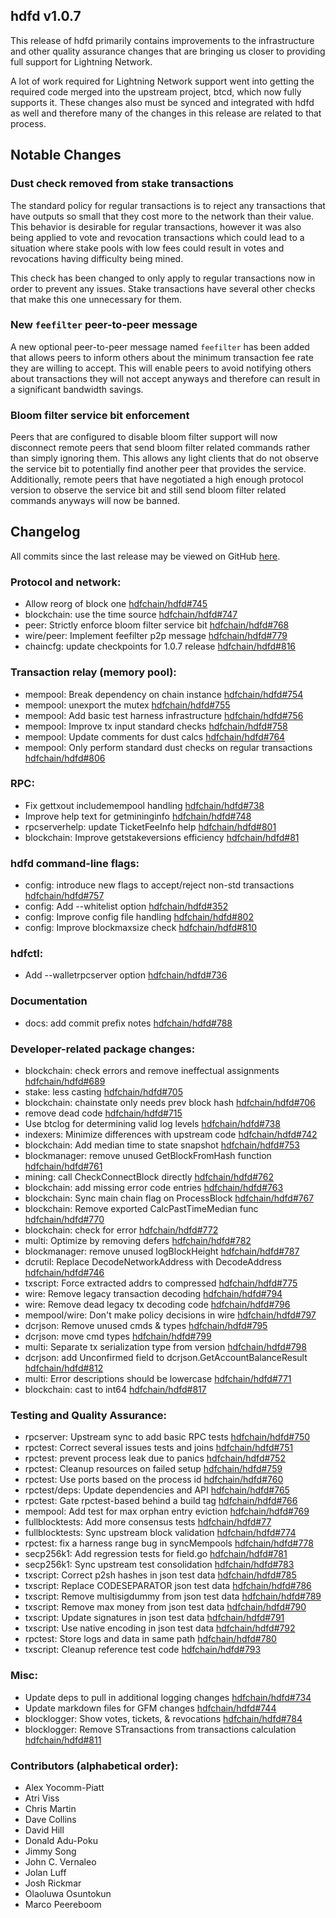 ## hdfd v1.0.7

This release of hdfd primarily contains improvements to the infrastructure and
other quality assurance changes that are bringing us closer to providing full
support for Lightning Network.

A lot of work required for Lightning Network support went into getting the
required code merged into the upstream project, btcd, which now fully supports
it.  These changes also must be synced and integrated with hdfd as well and
therefore many of the changes in this release are related to that process.

## Notable Changes

### Dust check removed from stake transactions

The standard policy for regular transactions is to reject any transactions that
have outputs so small that they cost more to the network than their value.  This
behavior is desirable for regular transactions, however it was also being
applied to vote and revocation transactions which could lead to a situation
where stake pools with low fees could result in votes and revocations having
difficulty being mined.

This check has been changed to only apply to regular transactions now in order
to prevent any issues.  Stake transactions have several other checks that make
this one unnecessary for them.

### New `feefilter` peer-to-peer message

A new optional peer-to-peer message named `feefilter` has been added that allows
peers to inform others about the minimum transaction fee rate they are willing
to accept.  This will enable peers to avoid notifying others about transactions
they will not accept anyways and therefore can result in a significant bandwidth
savings.

### Bloom filter service bit enforcement

Peers that are configured to disable bloom filter support will now disconnect
remote peers that send bloom filter related commands rather than simply ignoring
them.  This allows any light clients that do not observe the service bit to
potentially find another peer that provides the service.  Additionally, remote
peers that have negotiated a high enough protocol version to observe the service
bit and still send bloom filter related commands anyways will now be banned.


## Changelog

All commits since the last release may be viewed on GitHub [here](https://github.com/hdfchain/hdfd/compare/v1.0.5...v1.0.7).

### Protocol and network:
- Allow reorg of block one [hdfchain/hdfd#745](https://github.com/hdfchain/hdfd/pull/745)
- blockchain: use the time source [hdfchain/hdfd#747](https://github.com/hdfchain/hdfd/pull/747)
- peer: Strictly enforce bloom filter service bit [hdfchain/hdfd#768](https://github.com/hdfchain/hdfd/pull/768)
- wire/peer: Implement feefilter p2p message [hdfchain/hdfd#779](https://github.com/hdfchain/hdfd/pull/779)
- chaincfg: update checkpoints for 1.0.7 release  [hdfchain/hdfd#816](https://github.com/hdfchain/hdfd/pull/816)

### Transaction relay (memory pool):
- mempool: Break dependency on chain instance [hdfchain/hdfd#754](https://github.com/hdfchain/hdfd/pull/754)
- mempool: unexport the mutex [hdfchain/hdfd#755](https://github.com/hdfchain/hdfd/pull/755)
- mempool: Add basic test harness infrastructure [hdfchain/hdfd#756](https://github.com/hdfchain/hdfd/pull/756)
- mempool: Improve tx input standard checks [hdfchain/hdfd#758](https://github.com/hdfchain/hdfd/pull/758)
- mempool: Update comments for dust calcs [hdfchain/hdfd#764](https://github.com/hdfchain/hdfd/pull/764)
- mempool: Only perform standard dust checks on regular transactions  [hdfchain/hdfd#806](https://github.com/hdfchain/hdfd/pull/806)

### RPC:
- Fix gettxout includemempool handling [hdfchain/hdfd#738](https://github.com/hdfchain/hdfd/pull/738)
- Improve help text for getmininginfo [hdfchain/hdfd#748](https://github.com/hdfchain/hdfd/pull/748)
- rpcserverhelp: update TicketFeeInfo help [hdfchain/hdfd#801](https://github.com/hdfchain/hdfd/pull/801)
- blockchain: Improve getstakeversions efficiency [hdfchain/hdfd#81](https://github.com/hdfchain/hdfd/pull/813)

### hdfd command-line flags:
- config: introduce new flags to accept/reject non-std transactions [hdfchain/hdfd#757](https://github.com/hdfchain/hdfd/pull/757)
- config: Add --whitelist option [hdfchain/hdfd#352](https://github.com/hdfchain/hdfd/pull/352)
- config: Improve config file handling [hdfchain/hdfd#802](https://github.com/hdfchain/hdfd/pull/802)
- config: Improve blockmaxsize check [hdfchain/hdfd#810](https://github.com/hdfchain/hdfd/pull/810)

### hdfctl:
- Add --walletrpcserver option [hdfchain/hdfd#736](https://github.com/hdfchain/hdfd/pull/736)

### Documentation
- docs: add commit prefix notes  [hdfchain/hdfd#788](https://github.com/hdfchain/hdfd/pull/788)

### Developer-related package changes:
- blockchain: check errors and remove ineffectual assignments [hdfchain/hdfd#689](https://github.com/hdfchain/hdfd/pull/689)
- stake: less casting [hdfchain/hdfd#705](https://github.com/hdfchain/hdfd/pull/705)
- blockchain: chainstate only needs prev block hash [hdfchain/hdfd#706](https://github.com/hdfchain/hdfd/pull/706)
- remove dead code [hdfchain/hdfd#715](https://github.com/hdfchain/hdfd/pull/715)
- Use btclog for determining valid log levels [hdfchain/hdfd#738](https://github.com/hdfchain/hdfd/pull/738)
- indexers: Minimize differences with upstream code [hdfchain/hdfd#742](https://github.com/hdfchain/hdfd/pull/742)
- blockchain: Add median time to state snapshot [hdfchain/hdfd#753](https://github.com/hdfchain/hdfd/pull/753)
- blockmanager: remove unused GetBlockFromHash function [hdfchain/hdfd#761](https://github.com/hdfchain/hdfd/pull/761)
- mining: call CheckConnectBlock directly [hdfchain/hdfd#762](https://github.com/hdfchain/hdfd/pull/762)
- blockchain: add missing error code entries [hdfchain/hdfd#763](https://github.com/hdfchain/hdfd/pull/763)
- blockchain: Sync main chain flag on ProcessBlock [hdfchain/hdfd#767](https://github.com/hdfchain/hdfd/pull/767)
- blockchain: Remove exported CalcPastTimeMedian func [hdfchain/hdfd#770](https://github.com/hdfchain/hdfd/pull/770)
- blockchain: check for error [hdfchain/hdfd#772](https://github.com/hdfchain/hdfd/pull/772)
- multi: Optimize by removing defers [hdfchain/hdfd#782](https://github.com/hdfchain/hdfd/pull/782)
- blockmanager: remove unused logBlockHeight [hdfchain/hdfd#787](https://github.com/hdfchain/hdfd/pull/787)
- dcrutil: Replace DecodeNetworkAddress with DecodeAddress [hdfchain/hdfd#746](https://github.com/hdfchain/hdfd/pull/746)
- txscript: Force extracted addrs to compressed [hdfchain/hdfd#775](https://github.com/hdfchain/hdfd/pull/775)
- wire: Remove legacy transaction decoding [hdfchain/hdfd#794](https://github.com/hdfchain/hdfd/pull/794)
- wire: Remove dead legacy tx decoding code [hdfchain/hdfd#796](https://github.com/hdfchain/hdfd/pull/796)
- mempool/wire: Don't make policy decisions in wire [hdfchain/hdfd#797](https://github.com/hdfchain/hdfd/pull/797)
- dcrjson: Remove unused cmds & types [hdfchain/hdfd#795](https://github.com/hdfchain/hdfd/pull/795)
- dcrjson: move cmd types [hdfchain/hdfd#799](https://github.com/hdfchain/hdfd/pull/799)
- multi: Separate tx serialization type from version [hdfchain/hdfd#798](https://github.com/hdfchain/hdfd/pull/798)
- dcrjson: add Unconfirmed field to dcrjson.GetAccountBalanceResult [hdfchain/hdfd#812](https://github.com/hdfchain/hdfd/pull/812)
- multi: Error descriptions should be lowercase [hdfchain/hdfd#771](https://github.com/hdfchain/hdfd/pull/771)
- blockchain: cast to int64  [hdfchain/hdfd#817](https://github.com/hdfchain/hdfd/pull/817)

### Testing and Quality Assurance:
- rpcserver: Upstream sync to add basic RPC tests [hdfchain/hdfd#750](https://github.com/hdfchain/hdfd/pull/750)
- rpctest: Correct several issues tests and joins [hdfchain/hdfd#751](https://github.com/hdfchain/hdfd/pull/751)
- rpctest: prevent process leak due to panics [hdfchain/hdfd#752](https://github.com/hdfchain/hdfd/pull/752)
- rpctest: Cleanup resources on failed setup [hdfchain/hdfd#759](https://github.com/hdfchain/hdfd/pull/759)
- rpctest: Use ports based on the process id [hdfchain/hdfd#760](https://github.com/hdfchain/hdfd/pull/760)
- rpctest/deps: Update dependencies and API [hdfchain/hdfd#765](https://github.com/hdfchain/hdfd/pull/765)
- rpctest: Gate rpctest-based behind a build tag [hdfchain/hdfd#766](https://github.com/hdfchain/hdfd/pull/766)
- mempool: Add test for max orphan entry eviction [hdfchain/hdfd#769](https://github.com/hdfchain/hdfd/pull/769)
- fullblocktests: Add more consensus tests [hdfchain/hdfd#77](https://github.com/hdfchain/hdfd/pull/773)
- fullblocktests: Sync upstream block validation [hdfchain/hdfd#774](https://github.com/hdfchain/hdfd/pull/774)
- rpctest: fix a harness range bug in syncMempools [hdfchain/hdfd#778](https://github.com/hdfchain/hdfd/pull/778)
- secp256k1: Add regression tests for field.go [hdfchain/hdfd#781](https://github.com/hdfchain/hdfd/pull/781)
- secp256k1: Sync upstream test consolidation [hdfchain/hdfd#783](https://github.com/hdfchain/hdfd/pull/783)
- txscript: Correct p2sh hashes in json test data  [hdfchain/hdfd#785](https://github.com/hdfchain/hdfd/pull/785)
- txscript: Replace CODESEPARATOR json test data [hdfchain/hdfd#786](https://github.com/hdfchain/hdfd/pull/786)
- txscript: Remove multisigdummy from json test data [hdfchain/hdfd#789](https://github.com/hdfchain/hdfd/pull/789)
- txscript: Remove max money from json test data [hdfchain/hdfd#790](https://github.com/hdfchain/hdfd/pull/790)
- txscript: Update signatures in json test data [hdfchain/hdfd#791](https://github.com/hdfchain/hdfd/pull/791)
- txscript: Use native encoding in json test data [hdfchain/hdfd#792](https://github.com/hdfchain/hdfd/pull/792)
- rpctest: Store logs and data in same path [hdfchain/hdfd#780](https://github.com/hdfchain/hdfd/pull/780)
- txscript: Cleanup reference test code  [hdfchain/hdfd#793](https://github.com/hdfchain/hdfd/pull/793)

### Misc:
- Update deps to pull in additional logging changes [hdfchain/hdfd#734](https://github.com/hdfchain/hdfd/pull/734)
- Update markdown files for GFM changes [hdfchain/hdfd#744](https://github.com/hdfchain/hdfd/pull/744)
- blocklogger: Show votes, tickets, & revocations [hdfchain/hdfd#784](https://github.com/hdfchain/hdfd/pull/784)
- blocklogger: Remove STransactions from transactions calculation [hdfchain/hdfd#811](https://github.com/hdfchain/hdfd/pull/811)

### Contributors (alphabetical order):

- Alex Yocomm-Piatt
- Atri Viss
- Chris Martin
- Dave Collins
- David Hill
- Donald Adu-Poku
- Jimmy Song
- John C. Vernaleo
- Jolan Luff
- Josh Rickmar
- Olaoluwa Osuntokun
- Marco Peereboom
